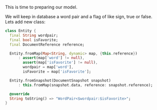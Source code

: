 This is time to preparing our model.

We will keep in database a word pair and a flag of like sign, true or false. Lets add new class:

```dart
class Entity {
  final String wordpair;
  final bool isFavorite;
  final DocumentReference reference;

  Entity.fromMap(Map<String, dynamic> map, {this.reference})
      : assert(map['word'] != null),
        assert(map['isFavorite'] != null),
        wordpair = map['word'],
        isFavorite = map['isFavorite'];

  Entity.fromSnapshot(DocumentSnapshot snapshot)
      : this.fromMap(snapshot.data, reference: snapshot.reference);

  @override
  String toString() => "WordPair<$wordpair:$isFavorite>";
}
```

